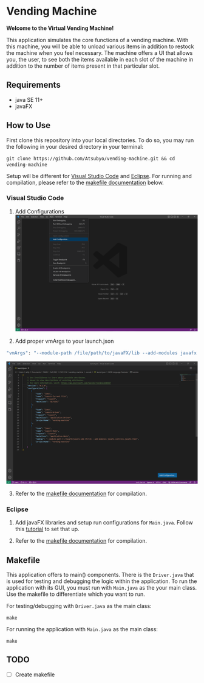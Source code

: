 # Vending Machine

**Welcome to the Virtual Vending Machine!**

This application simulates the core functions of a vending machine. With this machine, you will be able to unload various items in addition to restock the machine when you feel necessary. The machine offers a UI that allows you, the user, to see both the items available in each slot of the machine in addition to the number of items present in that particular slot.

## Requirements

- java SE 11+
- javaFX

## How to Use

First clone this repository into your local directories. To do so, you may run the following in your desired directory in your terminal:
```
git clone https://github.com/Atsubyo/vending-machine.git && cd vending-machine
```

Setup will be different for [Visual Studio Code](#visual-studio-code) and [Eclipse](#eclipse). For running and compilation, please refer to the [makefile documentation](#makefile) below.

### Visual Studio Code

1. Add Configurations
![add_config](./MD_Images/vscode_add_config.PNG)

2. Add proper vmArgs to your launch.json

```sh
"vmArgs": "--module-path /file/path/to/javaFX/lib --add-modules javafx.controls,javafx.fxml"
```

![vmArgs](./MD_Images/vmArgs.PNG)

3. Refer to the [makefile documentation](#makefile) for compilation.

### Eclipse

1. Add javaFX libraries and setup run configurations for `Main.java`. Follow this [tutorial](https://youtu.be/bk28ytggz7E) to set that up.

2. Refer to the [makefile documentation](#makefile) for compilation.

## Makefile

This application offers to main() components. There is the `Driver.java` that is used for testing and debugging the logic within the application. To run the application with its GUI, you must run with `Main.java` as the your main class. Use the makefile to differentiate which you want to run.

For testing/debugging with `Driver.java` as the main class:

```
make 
```

For running the application with `Main.java` as the main class:

```
make
```

## TODO

- [ ] Create makefile
